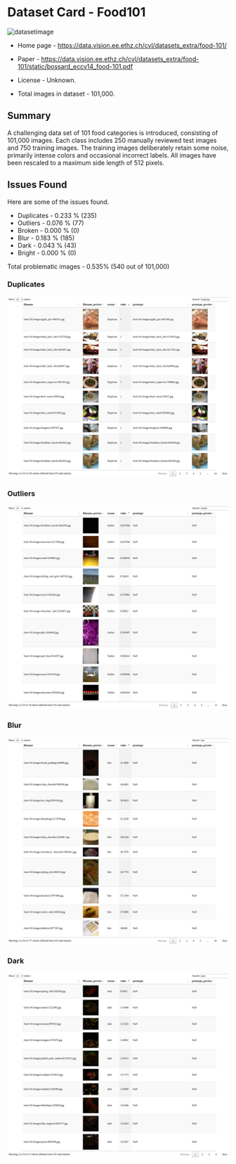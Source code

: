 # Dataset Card - Food101
![datasetimage](https://data.vision.ee.ethz.ch/cvl/datasets_extra/food-101/static/img/food-101.jpg)

+ Home page - https://data.vision.ee.ethz.ch/cvl/datasets_extra/food-101/

+ Paper - https://data.vision.ee.ethz.ch/cvl/datasets_extra/food-101/static/bossard_eccv14_food-101.pdf

+ License - Unknown.

+ Total images in dataset - 101,000.

## Summary

A challenging data set of 101 food categories is introduced, consisting of 101,000 images. Each class includes 250 manually reviewed test images and 750 training images. The training images deliberately retain some noise, primarily intense colors and occasional incorrect labels. All images have been rescaled to a maximum side length of 512 pixels.


## Issues Found
Here are some of the issues found.

+ Duplicates - 0.233 % (235)
+ Outliers - 0.076 % (77)
+ Broken - 0.000 % (0)
+ Blur - 0.183 % (185)
+ Dark - 0.043 % (43)
+ Bright - 0.000 % (0)

Total problematic images - 0.535% (540 out of 101,000)

### Duplicates
![duplicate](./duplicates.png)

### Outliers
![outliers](./outliers.png)

### Blur
![dark](./blur.png)

### Dark
![dark](./dark.png)

